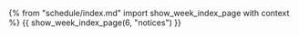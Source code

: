 {% from "schedule/index.md" import show_week_index_page with context %}
{{ show_week_index_page(6, "notices") }}

